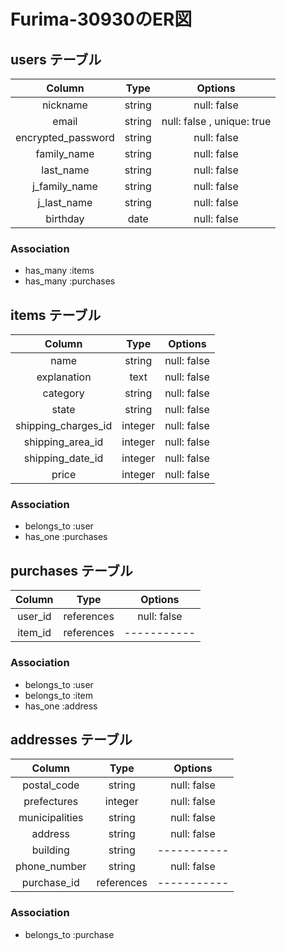 # Furima-30930のER図

## users テーブル

| Column             | Type        | Options     |
|:------------------:|:-----------:|:-----------:|
| nickname           | string      | null: false |
| email              | string      | null: false , unique: true |
| encrypted_password | string      | null: false |
| family_name        | string      | null: false |
| last_name          | string      | null: false |
| j_family_name      | string      | null: false |
| j_last_name        | string      | null: false |
| birthday           | date        | null: false |

### Association

- has_many :items
- has_many :purchases

## items テーブル

| Column              | Type        | Options     |
|:-------------------:|:-----------:|:-----------:|
| name                | string      | null: false |
| explanation         | text        | null: false |
| category            | string      | null: false |
| state               | string      | null: false |
| shipping_charges_id | integer     | null: false |
| shipping_area_id    | integer     | null: false |
| shipping_date_id    | integer     | null: false |
| price               | integer     | null: false |

### Association

- belongs_to :user
- has_one :purchases

## purchases テーブル

| Column         | Type       | Options     |
|:--------------:|:----------:|:-----------:|
| user_id        | references | null: false |
| item_id        | references | ----------- |

### Association

- belongs_to :user
- belongs_to :item
- has_one :address

## addresses テーブル

| Column         | Type       | Options     |
|:--------------:|:----------:|:-----------:|
| postal_code    | string     | null: false |
| prefectures    | integer    | null: false |
| municipalities | string     | null: false |
| address        | string     | null: false |
| building       | string     | ----------- |
| phone_number   | string     | null: false |
| purchase_id    | references | ----------- |

### Association

- belongs_to :purchase